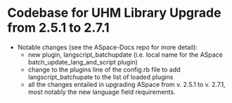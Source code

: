 # Codebase for UHM Library Upgrade from 2.5.1 to 2.7.1

- Notable changes (see the ASpace-Docs repo for more detail):
  - new plugin, langscript_batchupdate (i.e. local name for the ASpace batch_update_lang_and_script plugin)
  - change to the plugins line of the config.rb file to add langscript_batchupate to the list of loaded plugins
  - all the changes entailed in upgrading ASpace from v. 2.5.1 to v. 2.7.1, most notably the new language field requirements.
